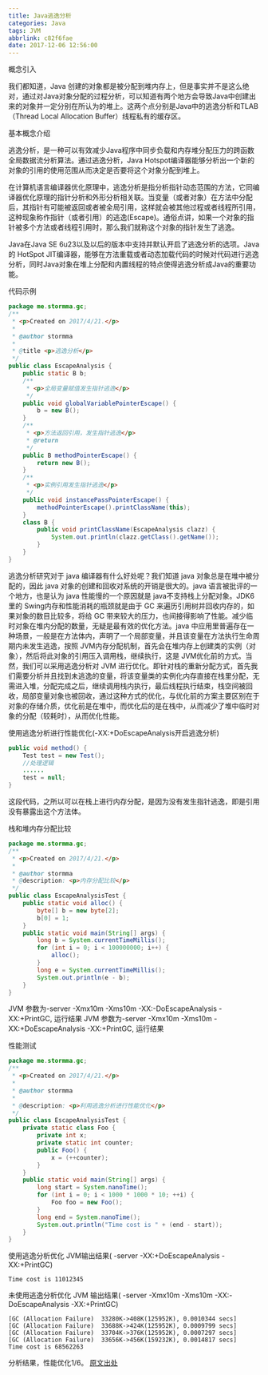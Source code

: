 ```yaml
---
title: Java逃逸分析
categories: Java
tags: JVM
abbrlink: c82f6fae
date: 2017-12-06 12:56:00
---
```

概念引入

我们都知道，Java 创建的对象都是被分配到堆内存上，但是事实并不是这么绝对，通过对Java对象分配的过程分析，可以知道有两个地方会导致Java中创建出来的对象并一定分别在所认为的堆上。这两个点分别是Java中的逃逸分析和TLAB（Thread Local Allocation Buffer）线程私有的缓存区。

基本概念介绍

逃逸分析，是一种可以有效减少Java程序中同步负载和内存堆分配压力的跨函数全局数据流分析算法。通过逃逸分析，Java Hotspot编译器能够分析出一个新的对象的引用的使用范围从而决定是否要将这个对象分配到堆上。
<!----more----->
在计算机语言编译器优化原理中，逃逸分析是指分析指针动态范围的方法，它同编译器优化原理的指针分析和外形分析相关联。当变量（或者对象）在方法中分配后，其指针有可能被返回或者被全局引用，这样就会被其他过程或者线程所引用，这种现象称作指针（或者引用）的逃逸(Escape)。通俗点讲，如果一个对象的指针被多个方法或者线程引用时，那么我们就称这个对象的指针发生了逃逸。

Java在Java SE 6u23以及以后的版本中支持并默认开启了逃逸分析的选项。Java的 HotSpot JIT编译器，能够在方法重载或者动态加载代码的时候对代码进行逃逸分析，同时Java对象在堆上分配和内置线程的特点使得逃逸分析成Java的重要功能。

代码示例
```Java
package me.stormma.gc;
/**
 * <p>Created on 2017/4/21.</p>
 *
 * @author stormma
 *
 * @title <p>逃逸分析</p>
 */
public class EscapeAnalysis {
    public static B b;
    /**
     * <p>全局变量赋值发生指针逃逸</p>
     */
    public void globalVariablePointerEscape() {
        b = new B();
    }
    /**
     * <p>方法返回引用，发生指针逃逸</p>
     * @return
     */
    public B methodPointerEscape() {
        return new B();
    }
    /**
     * <p>实例引用发生指针逃逸</p>
     */
    public void instancePassPointerEscape() {
        methodPointerEscape().printClassName(this);
    }
    class B {
        public void printClassName(EscapeAnalysis clazz) {
            System.out.println(clazz.getClass().getName());
        }
    }
}
```
逃逸分析研究对于 java 编译器有什么好处呢？我们知道 java 对象总是在堆中被分配的，因此 java 对象的创建和回收对系统的开销是很大的。java 语言被批评的一个地方，也是认为 java 性能慢的一个原因就是 java不支持栈上分配对象。JDK6里的 Swing内存和性能消耗的瓶颈就是由于 GC 来遍历引用树并回收内存的，如果对象的数目比较多，将给 GC 带来较大的压力，也间接得影响了性能。减少临时对象在堆内分配的数量，无疑是最有效的优化方法。java 中应用里普遍存在一种场景，一般是在方法体内，声明了一个局部变量，并且该变量在方法执行生命周期内未发生逃逸，按照 JVM内存分配机制，首先会在堆内存上创建类的实例（对象），然后将此对象的引用压入调用栈，继续执行，这是 JVM优化前的方式。当然，我们可以采用逃逸分析对 JVM 进行优化。即针对栈的重新分配方式，首先我们需要分析并且找到未逃逸的变量，将该变量类的实例化内存直接在栈里分配，无需进入堆，分配完成之后，继续调用栈内执行，最后线程执行结束，栈空间被回收，局部变量对象也被回收，通过这种方式的优化，与优化前的方案主要区别在于对象的存储介质，优化前是在堆中，而优化后的是在栈中，从而减少了堆中临时对象的分配（较耗时），从而优化性能。

使用逃逸分析进行性能优化(-XX:+DoEscapeAnalysis开启逃逸分析)
```Java
public void method() {
    Test test = new Test();
    //处理逻辑
    ......
    test = null;
}
```
这段代码，之所以可以在栈上进行内存分配，是因为没有发生指针逃逸，即是引用没有暴露出这个方法体。

栈和堆内存分配比较
```Java
package me.stormma.gc;
/**
 * <p>Created on 2017/4/21.</p>
 *
 * @author stormma
 * @description: <p>内存分配比较</p>
 */
public class EscapeAnalysisTest {
    public static void alloc() {
        byte[] b = new byte[2];
        b[0] = 1;
    }
    public static void main(String[] args) {
        long b = System.currentTimeMillis();
        for (int i = 0; i < 100000000; i++) {
            alloc();
        }
        long e = System.currentTimeMillis();
        System.out.println(e - b);
    }
}
```
JVM 参数为-server -Xmx10m -Xms10m -XX:-DoEscapeAnalysis -XX:+PrintGC, 运行结果
JVM 参数为-server -Xmx10m -Xms10m -XX:+DoEscapeAnalysis -XX:+PrintGC, 运行结果

性能测试
```Java
package me.stormma.gc;
/**
 * <p>Created on 2017/4/21.</p>
 *
 * @author stormma
 *
 * @description: <p>利用逃逸分析进行性能优化</p>
 */
public class EscapeAnalysisTest {
    private static class Foo {
        private int x;
        private static int counter;
        public Foo() {
            x = (++counter);
        }
    }
    public static void main(String[] args) {
        long start = System.nanoTime();
        for (int i = 0; i < 1000 * 1000 * 10; ++i) {
            Foo foo = new Foo();
        }
        long end = System.nanoTime();
        System.out.println("Time cost is " + (end - start));
    }
}
```
使用逃逸分析优化 JVM输出结果( -server -XX:+DoEscapeAnalysis -XX:+PrintGC)
```
Time cost is 11012345
```
未使用逃逸分析优化 JVM 输出结果( -server -Xmx10m -Xms10m -XX:-DoEscapeAnalysis -XX:+PrintGC)
```
[GC (Allocation Failure)  33280K->408K(125952K), 0.0010344 secs]
[GC (Allocation Failure)  33688K->424K(125952K), 0.0009799 secs]
[GC (Allocation Failure)  33704K->376K(125952K), 0.0007297 secs]
[GC (Allocation Failure)  33656K->456K(159232K), 0.0014817 secs]
Time cost is 68562263
```
分析结果，性能优化1/6。
[原文出处](https://blog.stormma.me/2017/04/21/java%E9%80%83%E9%80%B8%E5%88%86%E6%9E%90/)